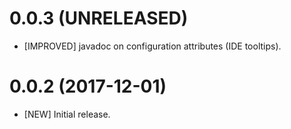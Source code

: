 # 0.0.3 (UNRELEASED)
- [IMPROVED] javadoc on configuration attributes (IDE tooltips).

# 0.0.2 (2017-12-01)
- [NEW] Initial release.
